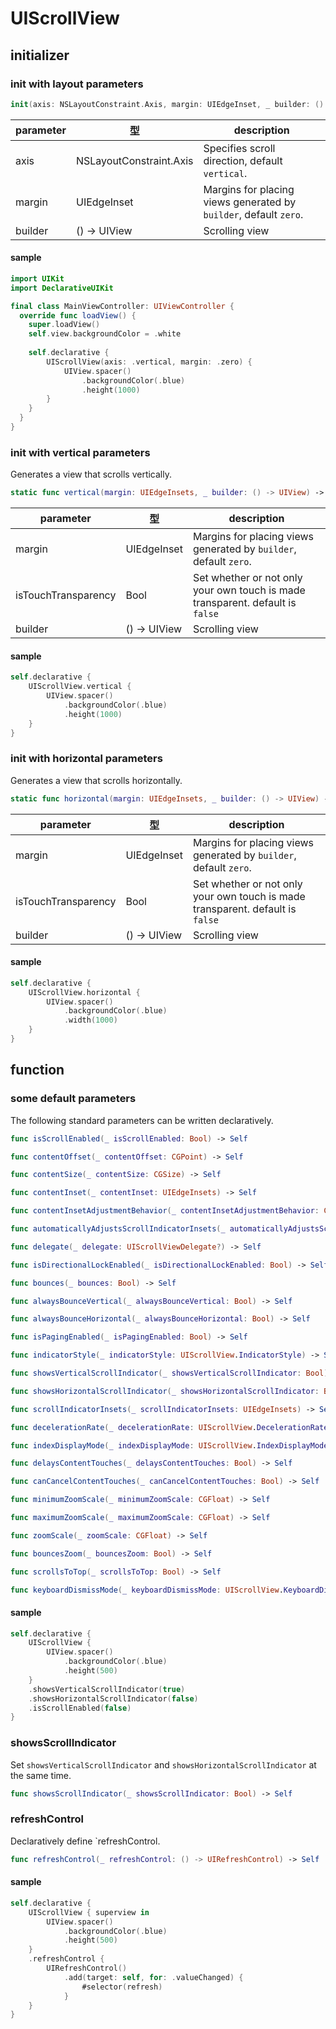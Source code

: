 # UIScrollView

## initializer

### init with layout parameters

```swift
init(axis: NSLayoutConstraint.Axis, margin: UIEdgeInset, _ builder: () -> UIView)
```

|  parameter | 型 | description |
| ---- | ---- | ---- |
| axis | NSLayoutConstraint.Axis | Specifies scroll direction, default `vertical`. |
| margin | UIEdgeInset | Margins for placing views generated by `builder`, default `zero`. |
| builder | () -> UIView | Scrolling view |

#### sample

```swift
import UIKit
import DeclarativeUIKit

final class MainViewController: UIViewController {
  override func loadView() {
    super.loadView()
    self.view.backgroundColor = .white
    
    self.declarative {
        UIScrollView(axis: .vertical, margin: .zero) {
            UIView.spacer()
                .backgroundColor(.blue)
                .height(1000)
        }
    }
  }
}
```

### init with vertical parameters

Generates a view that scrolls vertically.

```swift
static func vertical(margin: UIEdgeInsets, _ builder: () -> UIView) -> UIScrollView
```

|  parameter | 型 | description |
| ---- | ---- | ---- |
| margin | UIEdgeInset | Margins for placing views generated by `builder`, default `zero`. |
| isTouchTransparency | Bool | Set whether or not only your own touch is made transparent. default is `false` |
| builder | () -> UIView | Scrolling view |

#### sample

```swift
self.declarative {
    UIScrollView.vertical {
        UIView.spacer()
            .backgroundColor(.blue)
            .height(1000)
    }
}
```

### init with horizontal parameters

Generates a view that scrolls horizontally.

```swift
static func horizontal(margin: UIEdgeInsets, _ builder: () -> UIView) -> UIScrollView
```

|  parameter | 型 | description |
| ---- | ---- | ---- |
| margin | UIEdgeInset | Margins for placing views generated by `builder`, default `zero`. |
| isTouchTransparency | Bool | Set whether or not only your own touch is made transparent. default is `false` |
| builder | () -> UIView | Scrolling view |

#### sample

```swift
self.declarative {
    UIScrollView.horizontal {
        UIView.spacer()
            .backgroundColor(.blue)
            .width(1000)
    }
}
```

## function

### some default parameters

The following standard parameters can be written declaratively.

```swift
func isScrollEnabled(_ isScrollEnabled: Bool) -> Self

func contentOffset(_ contentOffset: CGPoint) -> Self

func contentSize(_ contentSize: CGSize) -> Self

func contentInset(_ contentInset: UIEdgeInsets) -> Self

func contentInsetAdjustmentBehavior(_ contentInsetAdjustmentBehavior: ContentInsetAdjustmentBehavior) -> Self

func automaticallyAdjustsScrollIndicatorInsets(_ automaticallyAdjustsScrollIndicatorInsets: Bool) -> Self

func delegate(_ delegate: UIScrollViewDelegate?) -> Self

func isDirectionalLockEnabled(_ isDirectionalLockEnabled: Bool) -> Self

func bounces(_ bounces: Bool) -> Self

func alwaysBounceVertical(_ alwaysBounceVertical: Bool) -> Self

func alwaysBounceHorizontal(_ alwaysBounceHorizontal: Bool) -> Self

func isPagingEnabled(_ isPagingEnabled: Bool) -> Self

func indicatorStyle(_ indicatorStyle: UIScrollView.IndicatorStyle) -> Self

func showsVerticalScrollIndicator(_ showsVerticalScrollIndicator: Bool) -> Self

func showsHorizontalScrollIndicator(_ showsHorizontalScrollIndicator: Bool) -> Self

func scrollIndicatorInsets(_ scrollIndicatorInsets: UIEdgeInsets) -> Self

func decelerationRate(_ decelerationRate: UIScrollView.DecelerationRate) -> Self

func indexDisplayMode(_ indexDisplayMode: UIScrollView.IndexDisplayMode) -> Self

func delaysContentTouches(_ delaysContentTouches: Bool) -> Self

func canCancelContentTouches(_ canCancelContentTouches: Bool) -> Self

func minimumZoomScale(_ minimumZoomScale: CGFloat) -> Self

func maximumZoomScale(_ maximumZoomScale: CGFloat) -> Self

func zoomScale(_ zoomScale: CGFloat) -> Self

func bouncesZoom(_ bouncesZoom: Bool) -> Self

func scrollsToTop(_ scrollsToTop: Bool) -> Self

func keyboardDismissMode(_ keyboardDismissMode: UIScrollView.KeyboardDismissMode) -> Self
```

#### sample

```swift
self.declarative {
    UIScrollView {
        UIView.spacer()
            .backgroundColor(.blue)
            .height(500)
    }
    .showsVerticalScrollIndicator(true)
    .showsHorizontalScrollIndicator(false)
    .isScrollEnabled(false)
}
```

### showsScrollIndicator

Set `showsVerticalScrollIndicator` and `showsHorizontalScrollIndicator` at the same time.

```swift
func showsScrollIndicator(_ showsScrollIndicator: Bool) -> Self
```

### refreshControl

Declaratively define `refreshControl.

```swift
func refreshControl(_ refreshControl: () -> UIRefreshControl) -> Self
```

#### sample
```swift
self.declarative {
    UIScrollView { superview in
        UIView.spacer()
            .backgroundColor(.blue)
            .height(500)
    }
    .refreshControl {
        UIRefreshControl()
            .add(target: self, for: .valueChanged) {
                #selector(refresh)
            }
    }
}
```